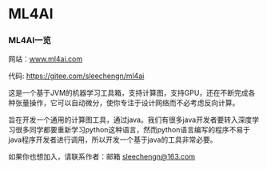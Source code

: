 #  ML4AI

### ML4AI一览

网站：www.ml4ai.com

代码: https://gitee.com/sleechengn/ml4ai

这是一个基于JVM的机器学习工具箱，支持计算图，支持GPU，还在不断完成各种张量操作，它可以自动微分，使你专注于设计网络而不必考虑反向计算。

旨在开发一个通用的计算图工具，通过java。我们有很多java开发者要转入深度学习很多同学都要重新学习python这种语言，然而python语言编写的程序不易于java程序开发者进行调用，所以开发一个基于java的工具非常必要。

如果你也想加入，请联系作者：邮箱 sleechengn@163.com

